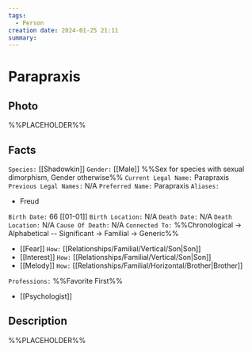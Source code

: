 ```yaml
---
tags:
  - Person
creation date: 2024-01-25 21:11
summary:
---
```

# Parapraxis

## Photo

%%PLACEHOLDER%%

## Facts

`Species:` [[Shadowkin]]
`Gender:` [[Male]] %%Sex for species with sexual dimorphism, Gender otherwise%%
`Current Legal Name:` Parapraxis
`Previous Legal Names:` N/A
`Preferred Name:` Parapraxis
`Aliases:`
- Freud

`Birth Date:` 66 [[01-01]]
`Birth Location:` N/A
`Death Date:` N/A
`Death Location:` N/A
`Cause Of Death:` N/A
`Connected To:` %%Chronological -> Alphabetical -- Significant -> Familial -> Generic%%
- [[Fear]] `How:` [[Relationships/Familial/Vertical/Son|Son]]
- [[Interest]] `How:` [[Relationships/Familial/Vertical/Son|Son]]
- [[Melody]] `How:` [[Relationships/Familial/Horizontal/Brother|Brother]]

`Professions:` %%Favorite First%%
- [[Psychologist]]

## Description

%%PLACEHOLDER%%
